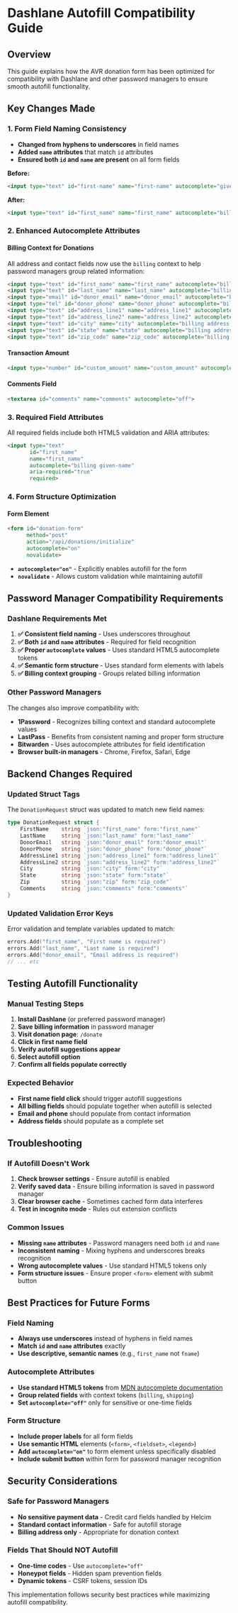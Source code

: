 # Dashlane Autofill Compatibility Guide

## Overview

This guide explains how the AVR donation form has been optimized for compatibility with Dashlane and other password managers to ensure smooth autofill functionality.

## Key Changes Made

### 1. **Form Field Naming Consistency**
- **Changed from hyphens to underscores** in field names
- **Added `name` attributes** that match `id` attributes
- **Ensured both `id` and `name` are present** on all form fields

**Before:**
```html
<input type="text" id="first-name" name="first-name" autocomplete="given-name">
```

**After:**
```html
<input type="text" id="first_name" name="first_name" autocomplete="billing given-name">
```

### 2. **Enhanced Autocomplete Attributes**

#### Billing Context for Donations
All address and contact fields now use the `billing` context to help password managers group related information:

```html
<input type="text" id="first_name" name="first_name" autocomplete="billing given-name">
<input type="text" id="last_name" name="last_name" autocomplete="billing family-name">
<input type="email" id="donor_email" name="donor_email" autocomplete="billing email">
<input type="tel" id="donor_phone" name="donor_phone" autocomplete="billing tel">
<input type="text" id="address_line1" name="address_line1" autocomplete="billing address-line1">
<input type="text" id="address_line2" name="address_line2" autocomplete="billing address-line2">
<input type="text" id="city" name="city" autocomplete="billing address-level2">
<input type="text" id="state" name="state" autocomplete="billing address-level1">
<input type="text" id="zip_code" name="zip_code" autocomplete="billing postal-code">
```

#### Transaction Amount
```html
<input type="number" id="custom_amount" name="custom_amount" autocomplete="transaction-amount">
```

#### Comments Field
```html
<textarea id="comments" name="comments" autocomplete="off">
```

### 3. **Required Field Attributes**
All required fields include both HTML5 validation and ARIA attributes:

```html
<input type="text" 
       id="first_name" 
       name="first_name" 
       autocomplete="billing given-name" 
       aria-required="true" 
       required>
```

### 4. **Form Structure Optimization**

#### Form Element
```html
<form id="donation-form" 
      method="post" 
      action="/api/donations/initialize" 
      autocomplete="on" 
      novalidate>
```

- **`autocomplete="on"`** - Explicitly enables autofill for the form
- **`novalidate`** - Allows custom validation while maintaining autofill

## Password Manager Compatibility Requirements

### Dashlane Requirements Met

1. **✅ Consistent field naming** - Uses underscores throughout
2. **✅ Both `id` and `name` attributes** - Required for field recognition
3. **✅ Proper `autocomplete` values** - Uses standard HTML5 autocomplete tokens
4. **✅ Semantic form structure** - Uses standard form elements with labels
5. **✅ Billing context grouping** - Groups related billing information

### Other Password Managers

The changes also improve compatibility with:
- **1Password** - Recognizes billing context and standard autocomplete values
- **LastPass** - Benefits from consistent naming and proper form structure
- **Bitwarden** - Uses autocomplete attributes for field identification
- **Browser built-in managers** - Chrome, Firefox, Safari, Edge

## Backend Changes Required

### Updated Struct Tags
The `DonationRequest` struct was updated to match new field names:

```go
type DonationRequest struct {
    FirstName    string `json:"first_name" form:"first_name"`
    LastName     string `json:"last_name" form:"last_name"`
    DonorEmail   string `json:"donor_email" form:"donor_email"`
    DonorPhone   string `json:"donor_phone" form:"donor_phone"`
    AddressLine1 string `json:"address_line1" form:"address_line1"`
    AddressLine2 string `json:"address_line2" form:"address_line2"`
    City         string `json:"city" form:"city"`
    State        string `json:"state" form:"state"`
    Zip          string `json:"zip" form:"zip_code"`
    Comments     string `json:"comments" form:"comments"`
}
```

### Updated Validation Error Keys
Error validation and template variables updated to match:

```go
errors.Add("first_name", "First name is required")
errors.Add("last_name", "Last name is required")
errors.Add("donor_email", "Email address is required")
// ... etc
```

## Testing Autofill Functionality

### Manual Testing Steps

1. **Install Dashlane** (or preferred password manager)
2. **Save billing information** in password manager
3. **Visit donation page**: `/donate`
4. **Click in first name field**
5. **Verify autofill suggestions appear**
6. **Select autofill option**
7. **Confirm all fields populate correctly**

### Expected Behavior

- **First name field click** should trigger autofill suggestions
- **All billing fields** should populate together when autofill is selected
- **Email and phone** should populate from contact information
- **Address fields** should populate as a complete set

## Troubleshooting

### If Autofill Doesn't Work

1. **Check browser settings** - Ensure autofill is enabled
2. **Verify saved data** - Ensure billing information is saved in password manager
3. **Clear browser cache** - Sometimes cached form data interferes
4. **Test in incognito mode** - Rules out extension conflicts

### Common Issues

- **Missing `name` attributes** - Password managers need both `id` and `name`
- **Inconsistent naming** - Mixing hyphens and underscores breaks recognition
- **Wrong autocomplete values** - Use standard HTML5 tokens only
- **Form structure issues** - Ensure proper `<form>` element with submit button

## Best Practices for Future Forms

### Field Naming
- **Always use underscores** instead of hyphens in field names
- **Match `id` and `name` attributes** exactly
- **Use descriptive, semantic names** (e.g., `first_name` not `fname`)

### Autocomplete Attributes
- **Use standard HTML5 tokens** from [MDN autocomplete documentation](https://developer.mozilla.org/en-US/docs/Web/HTML/Attributes/autocomplete)
- **Group related fields** with context tokens (`billing`, `shipping`)
- **Set `autocomplete="off"`** only for sensitive or one-time fields

### Form Structure
- **Include proper labels** for all form fields
- **Use semantic HTML** elements (`<form>`, `<fieldset>`, `<legend>`)
- **Add `autocomplete="on"`** to form element unless specifically disabled
- **Include submit button** within form for password manager recognition

## Security Considerations

### Safe for Password Managers
- **No sensitive payment data** - Credit card fields handled by Helcim
- **Standard contact information** - Safe for autofill storage
- **Billing address only** - Appropriate for donation context

### Fields That Should NOT Autofill
- **One-time codes** - Use `autocomplete="off"`
- **Honeypot fields** - Hidden spam prevention fields
- **Dynamic tokens** - CSRF tokens, session IDs

This implementation follows security best practices while maximizing autofill compatibility.
